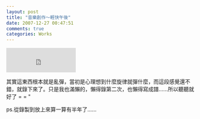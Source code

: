 ```yaml
---
layout: post
title: "音樂創作～輕快午後"
date: 2007-12-27 00:47:51
comments: true
categories: Works
---
```

<p><iframe marginwidth="0" marginheight="0" src="http://vlog.xuite.net/vlog/guest/external.php?media_id=b2s1dUdhLTY2NzQ4Ny5mbHY=&pt=2&ar=0&as=0" frameborder="0" width="185" scrolling="no" height="65"></iframe></p><p>其實這東西根本就是亂彈，當初是心理想到什麼旋律就彈什麼，而這段感覺還不錯，就錄下來了。只是我也滿懶的，懶得錄第二次，也懶得寫成譜......所以聽聽就好了 = = &quot;</p><p>ps.從錄製到放上來算一算有半年了......</p>
